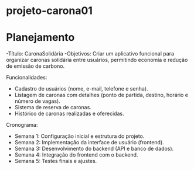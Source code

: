 # projeto-carona01
# Planejamento

-Título: CaronaSolidária 
-Objetivos: Criar um aplicativo funcional para organizar caronas solidária entre usuários, permitindo economia e redução de emissão de carbono.

Funcionalidades:
- Cadastro de usuários (nome, e-mail, telefone e senha).
- Listagem de caronas com detalhes (ponto de partida, destino, horário e número de vagas).
- Sistema de reserva de caronas.
- Histórico de caronas realizadas e oferecidas.
  
Cronograma:
- Semana 1: Configuração inicial e estrutura do projeto.
- Semana 2: Implementação da interface de usuário (frontend).
- Semana 3: Desenvolvimento do backend (API e banco de dados).
- Semana 4: Integração do frontend com o backend.
- Semana 5: Testes finais e ajustes.
